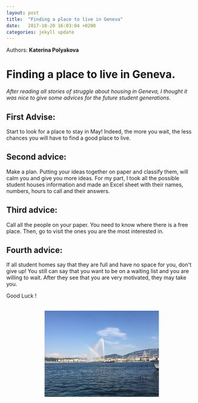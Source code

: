 ```yaml
---
layout: post
title:  "Finding a place to live in Geneva"
date:   2017-10-20 16:03:04 +0200
categories: jekyll update
---
```


Authors: **Katerina Polyakova**


<h1>Finding a place to live in Geneva.</h1>

*After reading all stories of struggle about housing in Geneva, I thought it was nice to give some advices for the future student generations.*

<h2>First Advise:</h2>

Start to look for a place to stay in May! Indeed, the more you wait, the less chances you will have to find a good place to live.

<h2>Second advice:</h2>
Make a plan. Putting your ideas together on paper and classify them, will calm you and give you more ideas. For my part, I took all the possible student houses information and made an Excel sheet with their names, numbers, hours to call and their answers.

<h2>Third advice:</h2>
Call all the people on your paper. You need to know where there is a free place. Then, go to visit the ones you are the most interested in.

<h2>Fourth advice:</h2>
If all student homes say that they are full and have no space for you, don't give up! You still can say that you want to be on a waiting list and you are willing to wait. After they see that you are very motivated, they may take you.

Good Luck !

<br>
<center><img src="/images/jetdeau.jpeg" alt=""  width="60%"></center>
<br>
<br>

